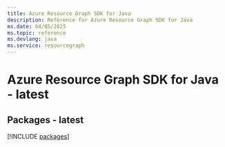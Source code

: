 ```yaml
---
title: Azure Resource Graph SDK for Java
description: Reference for Azure Resource Graph SDK for Java
ms.date: 04/05/2025
ms.topic: reference
ms.devlang: java
ms.service: resourcegraph
---
```

# Azure Resource Graph SDK for Java - latest
## Packages - latest
[!INCLUDE [packages](resource-graph-index.md)]